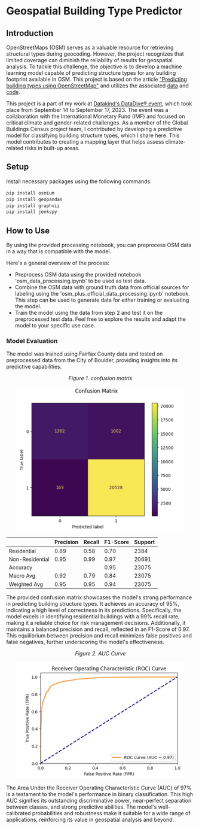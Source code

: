 # Geospatial Building Type Predictor

## Introduction

OpenStreetMaps (OSM) serves as a valuable resource for retrieving structural types during geocoding. However, the project recognizes that limited coverage can diminish the reliability of results for geospatial analysis. To tackle this challenge, the objective is to develop a machine learning model capable of predicting structure types for any building footprint available in OSM. This project is based on the article ["Predicting building types using OpenStreetMap"](https://www.ncbi.nlm.nih.gov/pmc/articles/PMC9676186/) and utilizes the associated [data](https://osf.io/3j46v/) and [code](https://github.com/heykuldip/osm_buildings_classification/tree/main).

This project is a part of my work at <a href="https://www.datakind.org/2023/09/12/tackling-big-questions-on-climate-and-gender-datakind-partners-with-international-monetary-fund-on-virtual-datadive-event"/>Datakind's DataDive® event</a>, which took place from September 14 to September 17, 2023. The event was a collaboration with the International Monetary Fund (IMF) and focused on critical climate and gender-related challenges. As a member of the Global Buildings Census project team, I contributed by developing a predictive model for classifying building structure types, which I share here. This model contributes to creating a mapping layer that helps assess climate-related risks in built-up areas.



## Setup

Install necessary packages using the following commands:
   ```bash
   pip install osmium
   pip install geopandas
   pip install graphviz
   pip install jenkspy
```

## How to Use

By using the provided processing notebook, you can preprocess OSM data in a way that is compatible with the model.

Here's a general overview of the process:

- Preprocess OSM data using the provided notebook 'osm_data_processing.ipynb' to be used as test data.
- Combine the OSM data with ground truth data from official sources for labeling using the 'osm_plus_official_data_processing.ipynb' notebook. This step can be used to generate data for either training or evaluating the model.
- Train the model using the data from step 2 and test it on the preprocessed test data. Feel free to explore the results and adapt the model to your specific use case.

### Model Evaluation
The model was trained using Fairfax County data and tested on preprocessed data from the City of Boulder, providing insights into its predictive capabilities.


<p align="center"> 
 <smaller> <i>Figure 1. confusion matrix</i></smaller>
</p>
<p align="center">
  <img src="https://github.com/hadis-raad/imf_datadive_climate/blob/main/images/Boulder_confusion_matrix.png" alt="axis of movement" width="450" />

</p>

|              | Precision | Recall  | F1-Score | Support |
|--------------|-----------|---------|----------|---------|
| Residential  | 0.89      | 0.58    | 0.70     | 2384    |
| Non-Residential | 0.95      | 0.99    | 0.97     | 20691   |
| Accuracy     |           |         | 0.95     | 23075   |
| Macro Avg    | 0.92      | 0.79    | 0.84     | 23075   |
| Weighted Avg | 0.95      | 0.95    | 0.94     | 23075   |


The provided confusion matrix showcases the model's strong performance in predicting building structure types. It achieves an accuracy of 95%, indicating a high level of correctness in its predictions. Specifically, the model excels in identifying residential buildings with a 99% recall rate, making it a reliable choice for risk management decisions. Additionally, it maintains a balanced precision and recall, reflected in an F1-Score of 0.97. This equilibrium between precision and recall minimizes false positives and false negatives, further underscoring the model's effectiveness.

<p align="center"> 
 <smaller> <i>Figure 2. AUC Curve </i></smaller>
</p>
<p align="center">
  <img src="https://github.com/hadis-raad/imf_datadive_climate/blob/main/images/Boulder_AUC.png" alt="axis of movement" width="450" />
</p>

The Area Under the Receiver Operating Characteristic Curve (AUC) of 97% is a testament to the model's performance in binary classification. This high AUC signifies its outstanding discriminative power, near-perfect separation between classes, and strong predictive abilities. The model's well-calibrated probabilities and robustness make it suitable for a wide range of applications, reinforcing its value in geospatial analysis and beyond.


